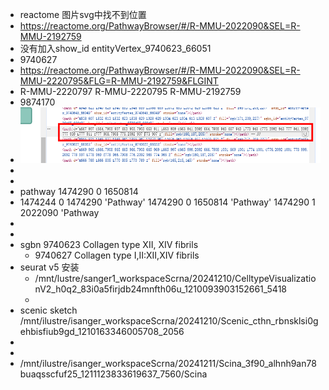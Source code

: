 - reactome  图片svg中找不到位置
- https://reactome.org/PathwayBrowser/#/R-MMU-2022090&SEL=R-MMU-2192759
- 没有加入show_id  entityVertex_9740623_66051
- 9740627
- https://reactome.org/PathwayBrowser/#/R-MMU-2022090&SEL=R-MMU-2220795&FLG=R-MMU-2192759&FLGINT
- R-MMU-2220797   R-MMU-2220795 R-MMU-2192759
- 9874170
- ![image.png](../assets/image_1733879526788_0.png)
-
-
- pathway 1474290  0       1650814
- 1474244 0       1474290 'Pathway'
  1474290 0       1650814 'Pathway'
  1474290 1       2022090 'Pathway
-
-
- sgbn   9740623 Collagen type XII, XIV fibrils
	- 9740627 Collagen type I,II:XII,XIV fibrils
- seurat v5 安装
	- /mnt/lustre/sanger1_workspaceScrna/20241210/CelltypeVisualizationV2_h0q2_83i0a5firjdb24mnfth06u_1210093903152661_5418
	-
- scenic sketch
  /mnt/ilustre/isanger_workspaceScrna/20241210/Scenic_cthn_rbnsklsi0gehbisfiub9gd_1210163346005708_2056
-
-
- /mnt/ilustre/isanger_workspaceScrna/20241211/Scina_3f90_alhnh9an78buaqsscfuf25_1211123833619637_7560/Scina